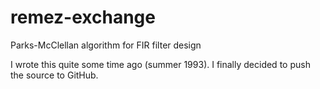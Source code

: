 # remez-exchange
Parks-McClellan algorithm for FIR filter design

I wrote this quite some time ago (summer 1993). I finally decided to push
the source to GitHub.


